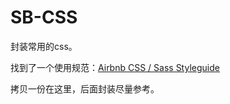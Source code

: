 # SB-CSS

封装常用的css。

找到了一个使用规范：[Airbnb CSS / Sass Styleguide](https://github.com/Zhangjd/css-style-guide)

拷贝一份在这里，后面封装尽量参考。

